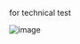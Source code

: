 for technical test 


![image](https://github.com/user-attachments/assets/db2c3bfd-6189-45b9-bc59-f3df851592e7)

